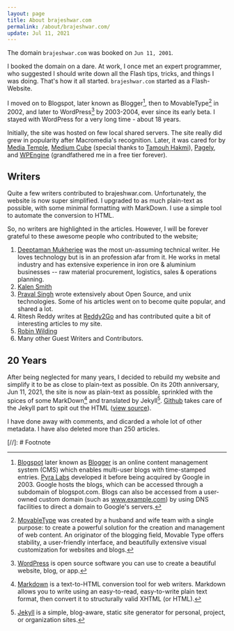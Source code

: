 ```yaml
---
layout: page
title: About brajeshwar.com
permalink: /about/brajeshwar.com/
update: Jul 11, 2021
---
```


The domain `brajeshwar.com` was booked on `Jun 11, 2001`.

I booked the domain on a dare. At work, I once met an expert programmer, who suggested I should write down all the Flash tips, tricks, and things I was doing. That's how it all started. `brajeshwar.com` started as a Flash-Website.

I moved on to Blogspot, later known as Blogger[^Blogger], then to MovableType[^MovableType] in 2002, and later to WordPress[^WordPress] by 2003-2004, ever since its early beta. I stayed with WordPress for a very long time - about 18 years.

Initially, the site was hosted on few local shared servers. The site really did grew in popularity after Macromedia's recognition. Later, it was cared for by [Media Temple](https://mediatemple.net), [Medium Cube](https://mediumcube.com) (special thanks to [Tamouh Hakmi](https://www.linkedin.com/in/tamouh/)), [Pagely](https://pagely.com), and [WPEngine](https://wpengine.com) (grandfathered me in a free tier forever).

## Writers

Quite a few writers contributed to brajeshwar.com. Unfortunately, the website is now super simplified. I upgraded to as much plain-text as possible, with some minimal formatting with MarkDown. I use a simple tool to automate the conversion to HTML.

So, no writers are highlighted in the articles. However, I will be forever grateful to these awesome people who contributed to the website;

1. [Deeptaman Mukherjee](https://about.me/Deeptaman.Mukherjee) was the most un-assuming technical writer. He loves technology but is in an profession afar from it. He works in metal industry and has extensive experience in iron ore & aluminium businesses -- raw material procurement, logistics, sales & operations planning.
2. [Kalen Smith](https://www.linkedin.com/in/kalen-smith-044b9413/)
3. [Praval Singh](https://praval.com) wrote extensively about Open Source, and unix technologies. Some of his articles went on to become quite popular, and shared a lot.
4. Ritesh Reddy writes at [Reddy2Go](https://www.reddy2go.com) and has contributed quite a bit of interesting articles to my site.
5. [Robin Wilding](https://www.linkedin.com/in/robin-wilding-91456428/)
6. Many other Guest Writers and Contributors.

## 20 Years

After being neglected for many years, I decided to rebuild my website and simplify it to be as close to plain-text as possible. On its 20th anniversary, Jun 11, 2021, the site is now as plain-text as possible, sprinkled with the spices of some MarkDown[^MarkDown] and translated by Jekyll[^Jekyll]. [Github](https://github.com) takes care of the Jekyll part to spit out the HTML ([view source](https://github.com/brajeshwar/brajeshwar.github.io)).

I have done away with comments, and dicarded a whole lot of other metadata. I have also deleted more than 250 articles.

[//]: # Footnote

[^Blogger]: [Blogspot](https://en.wikipedia.org/wiki/Blogger_(service)) later known as [Blogger](https://www.blogger.com/) is an online content management system (CMS) which enables multi-user blogs with time-stamped entries. [Pyra Labs](https://en.wikipedia.org/wiki/Pyra_Labs) developed it before being acquired by Google in 2003. Google hosts the blogs, which can be accessed through a subdomain of blogspot.com. Blogs can also be accessed from a user-owned custom domain (such as www.example.com) by using DNS facilities to direct a domain to Google's servers.

[^MovableType]: [MovableType](https://movabletype.org) was created by a husband and wife team with a single purpose: to create a powerful solution for the creation and management of web content. An originator of the blogging field, Movable Type offers stability, a user-friendly interface, and beautifully extensive visual customization for websites and blogs.

[^WordPress]: [WordPress](https://wordpress.org) is open source software you can use to create a beautiful website, blog, or app.

[^MarkDown]: [Markdown](https://en.wikipedia.org/wiki/Markdown) is a text-to-HTML conversion tool for web writers. Markdown allows you to write using an easy-to-read, easy-to-write plain text format, then convert it to structurally valid XHTML (or HTML).

[^Jekyll]: [Jekyll](https://jekyllrb.com) is a simple, blog-aware, static site generator for personal, project, or organization sites.